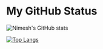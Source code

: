# My GitHub Status

![Nimesh's GitHub stats](https://github-readme-stats.vercel.app/api?username=npanchal12&show_icons=true&theme=merko)


[![Top Langs](https://github-readme-stats.vercel.app/api/top-langs/?username=npanchal12&layout=compact)](https://github.com/npanchal12/github-readme-stats)

